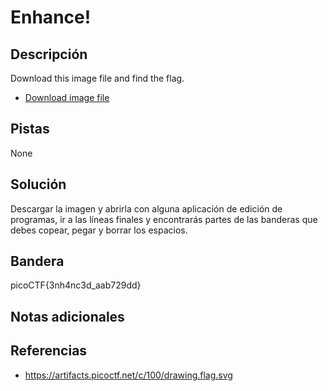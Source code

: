 # Enhance!

## Descripción
Download this image file and find the flag.

-   [Download image file](https://artifacts.picoctf.net/c/100/drawing.flag.svg)

## Pistas
None

## Solución
Descargar la imagen y abrirla con alguna aplicación de edición de programas, ir a las líneas finales y encontrarás partes de las banderas que debes copear, pegar y borrar los espacios.

## Bandera

picoCTF{3nh4nc3d_aab729dd}

## Notas adicionales


## Referencias
- https://artifacts.picoctf.net/c/100/drawing.flag.svg